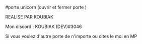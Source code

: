 #porte unicorn (ouvrir et fermer porte )


REALISE PAR KOUBIAK



Mon discord :  KOUBIAK (DEV)#3046




Si vous voulez d'autre porte  de n'importe ou dites le moi en MP